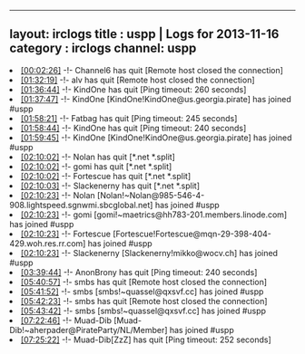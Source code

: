 
---
layout: irclogs
title : uspp | Logs for 2013-11-16
category : irclogs
channel: uspp
---
<li class="logitem"><a href="#00:02:26" name="00:02:26" class="time">[00:02:26]</a> -!- <span class="quit">Channel6</span> has quit [Remote host closed the connection] </li>
<li class="logitem"><a href="#01:32:19" name="01:32:19" class="time">[01:32:19]</a> -!- <span class="quit">alv</span> has quit [Remote host closed the connection] </li>
<li class="logitem"><a href="#01:36:44" name="01:36:44" class="time">[01:36:44]</a> -!- <span class="quit">KindOne</span> has quit [Ping timeout: 260 seconds] </li>
<li class="logitem"><a href="#01:37:47" name="01:37:47" class="time">[01:37:47]</a> -!- <span class="join">KindOne</span> [KindOne!KindOne@us.georgia.pirate] has joined #uspp </li>
<li class="logitem"><a href="#01:58:21" name="01:58:21" class="time">[01:58:21]</a> -!- <span class="quit">Fatbag</span> has quit [Ping timeout: 245 seconds] </li>
<li class="logitem"><a href="#01:58:44" name="01:58:44" class="time">[01:58:44]</a> -!- <span class="quit">KindOne</span> has quit [Ping timeout: 240 seconds] </li>
<li class="logitem"><a href="#01:59:45" name="01:59:45" class="time">[01:59:45]</a> -!- <span class="join">KindOne</span> [KindOne!KindOne@us.georgia.pirate] has joined #uspp </li>
<li class="logitem"><a href="#02:10:02" name="02:10:02" class="time">[02:10:02]</a> -!- <span class="quit">Nolan</span> has quit [*.net *.split] </li>
<li class="logitem"><a href="#02:10:02" name="02:10:02" class="time">[02:10:02]</a> -!- <span class="quit">gomi</span> has quit [*.net *.split] </li>
<li class="logitem"><a href="#02:10:02" name="02:10:02" class="time">[02:10:02]</a> -!- <span class="quit">Fortescue</span> has quit [*.net *.split] </li>
<li class="logitem"><a href="#02:10:03" name="02:10:03" class="time">[02:10:03]</a> -!- <span class="quit">Slackenerny</span> has quit [*.net *.split] </li>
<li class="logitem"><a href="#02:10:23" name="02:10:23" class="time">[02:10:23]</a> -!- <span class="join">Nolan</span> [Nolan!~Nolan@985-546-4-908.lightspeed.sgnwmi.sbcglobal.net] has joined #uspp </li>
<li class="logitem"><a href="#02:10:23" name="02:10:23" class="time">[02:10:23]</a> -!- <span class="join">gomi</span> [gomi!~maetrics@hh783-201.members.linode.com] has joined #uspp </li>
<li class="logitem"><a href="#02:10:23" name="02:10:23" class="time">[02:10:23]</a> -!- <span class="join">Fortescue</span> [Fortescue!Fortescue@mqn-29-398-404-429.woh.res.rr.com] has joined #uspp </li>
<li class="logitem"><a href="#02:10:23" name="02:10:23" class="time">[02:10:23]</a> -!- <span class="join">Slackenerny</span> [Slackenerny!mikko@wocv.ch] has joined #uspp </li>
<li class="logitem"><a href="#03:39:44" name="03:39:44" class="time">[03:39:44]</a> -!- <span class="quit">AnonBrony</span> has quit [Ping timeout: 240 seconds] </li>
<li class="logitem"><a href="#05:40:57" name="05:40:57" class="time">[05:40:57]</a> -!- <span class="quit">smbs</span> has quit [Remote host closed the connection] </li>
<li class="logitem"><a href="#05:41:52" name="05:41:52" class="time">[05:41:52]</a> -!- <span class="join">smbs</span> [smbs!~quassel@qxsvf.cc] has joined #uspp </li>
<li class="logitem"><a href="#05:42:23" name="05:42:23" class="time">[05:42:23]</a> -!- <span class="quit">smbs</span> has quit [Remote host closed the connection] </li>
<li class="logitem"><a href="#05:43:42" name="05:43:42" class="time">[05:43:42]</a> -!- <span class="join">smbs</span> [smbs!~quassel@qxsvf.cc] has joined #uspp </li>
<li class="logitem"><a href="#07:22:46" name="07:22:46" class="time">[07:22:46]</a> -!- <span class="join">Muad-Dib</span> [Muad-Dib!~aherpader@PirateParty/NL/Member] has joined #uspp </li>
<li class="logitem"><a href="#07:25:22" name="07:25:22" class="time">[07:25:22]</a> -!- <span class="quit">Muad-Dib[ZzZ]</span> has quit [Ping timeout: 252 seconds] </li>


